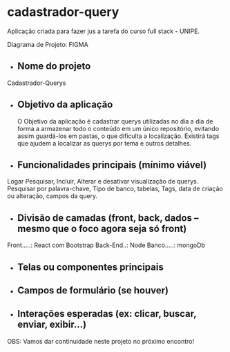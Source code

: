 # cadastrador-query
Aplicação criada para fazer jus a tarefa do curso full stack - UNIPE.

Diagrama de Projeto: FIGMA

- ## **Nome do projeto**
 Cadastrador-Querys
 
- ## **Objetivo da aplicação**
  O Objetivo da aplicação é cadastrar querys utilizadas no dia a dia de forma a armazenar todo o conteúdo em um único repositório, evitando assim guardá-los em pastas, o que dificulta a localização. Existirá tags que ajudem a localizar as querys por tema e outros detalhes.

- ## **Funcionalidades principais (mínimo viável)**
 Logar
 Pesquisar, Incluir, Alterar e desativar visualização de querys.
 Pesquisar por palavra-chave, Tipo de banco, tabelas, Tags, data de  criação ou alteração, campos da query.

- ## **Divisão de camadas (front, back, dados – mesmo que o foco agora seja só front)**
Front.....: React com Bootstrap
Back-End..: Node
Banco.....: mongoDb 
 
- ## **Telas ou componentes principais**
- ## **Campos de formulário (se houver)**
- ## **Interações esperadas (ex: clicar, buscar, enviar, exibir...)**

OBS: Vamos dar continuidade neste projeto no próximo encontro!
